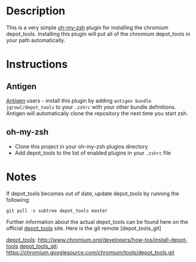 # Description

This is a very simple [oh-my-zsh](github.com/robbyrussell/oh-my-zsh/) plugin for installing the chromium depot_tools. Installing this plugin will put all of the chromium depot_tools in your path automatically.

# Instructions

## Antigen
[Antigen](https://github.com/zsh-lovers/antigen) users - install this plugin by adding `antigen bundle jgrowl/depot_tools` to your `.zshrc` with your other bundle definitions. Antigen will automatically clone the repository the next time you start zsh.

## oh-my-zsh
  - Clone this project in your oh-my-zsh plugins directory
  - Add depot_tools to the list of enabled plugins in your `.zshrc` file

# Notes
If depot_tools becomes out of date, update depot_tools by running the following:

`git pull -s subtree depot_tools master`

Further information about the actual depot_tools can be found here on the official [depot_tools](http://www.chromium.org/developers/how-tos/install-depot-tools) site. Here is the git remote [depot_tools_git]


[depot_tools](http://www.chromium.org/developers/how-tos/install-depot-tools): http://www.chromium.org/developers/how-tos/install-depot-tools
[depot_tools_git](https://chromium.googlesource.com/chromium/tools/depot_tools.git): https://chromium.googlesource.com/chromium/tools/depot_tools.git
